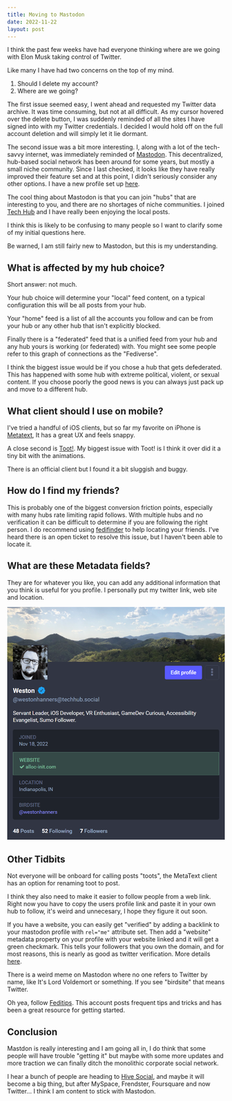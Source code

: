 ```yaml
---
title: Moving to Mastodon
date: 2022-11-22
layout: post
---
```


I think the past few weeks have had everyone thinking where are we going with
Elon Musk taking control of Twitter.

Like many I have had two concerns on the top of my mind.

1. Should I delete my account?
2. Where are we going?

The first issue seemed easy, I went ahead and requested my Twitter data 
archive. It was time consuming, but not at all difficult. As my cursor hovered
over the delete button, I was suddenly reminded of all the sites I have signed
into with my Twitter credentials. I decided I would hold off on the full 
account deletion and will simply let it lie dormant.

The second issue was a bit more interesting. I, along with a lot of the 
tech-savvy internet, was immediately reminded of [Mastodon][2]. This 
decentralized, hub-based social network has been around for some years, but
mostly a small niche community. Since I last checked, it looks like they have
really improved their feature set and at this point, I didn't seriously consider
any other options. I have a new profile set up [here][1].

The cool thing about Mastodon is that you can join "hubs" that are interesting
to you, and there are no shortages of niche communities. I joined [Tech Hub][3]
and I have really been enjoying the local posts.

I think this is likely to be confusing to many people so I want to clarify some
of my initial questions here.

Be warned, I am still fairly new to Mastodon, but this is my understanding.

## What is affected by my hub choice?

Short answer: not much.

Your hub choice will determine your "local" feed content, on a typical
configuration this will be all posts from your hub.

Your "home" feed is a list of all the accounts you follow and can be from your
hub or any other hub that isn't explicitly blocked.

Finally there is a "federated" feed that is a unified feed from your hub and any
hub yours is working (or federated) with. You might see some people refer to 
this graph of connections as the "Fediverse".

I think the biggest issue would be if you chose a hub that gets defederated. 
This has happened with some hub with extreme political, violent, or sexual 
content. If you choose poorly the good news is you can always just pack up and 
move to a different hub.

## What client should I use on mobile?

I've tried a handful of iOS clients, but so far my favorite on iPhone is
[Metatext][5], It has a great UX and feels snappy. 

A close second is [Toot!][4]. My biggest issue with Toot! is I think it over did
it a tiny bit with the animations. 

There is an official client but I found it a bit sluggish and buggy.

## How do I find my friends?

This is probably one of the biggest conversion friction points, especially with 
many hubs rate limiting rapid follows. With multiple hubs and no verification it
can be difficult to determine if you are following the right person. I do 
recommend using [fedifinder][7] to help locating your friends. I've heard there
is an open ticket to resolve this issue, but I haven't been able to locate it.

## What are these Metadata fields?

They are for whatever you like, you can add any additional information that you
think is useful for you profile. I personally put my twitter link, web site and 
location.

![Profile Screenshot][8]

## Other Tidbits

Not everyone will be onboard for calling posts "toots", the MetaText client has
an option for renaming toot to post.

I think they also need to make it easier to follow people from a web link. 
Right now you have to copy the users profile link and paste it in your own hub
to follow, it's weird and unnecesary, I hope they figure it out soon.

If you have a website, you can easily get "verified" by adding a backlink to 
your mastodon profile with `rel="me"` attribute set. Then add a "website" 
metadata property on your profile with your website linked and it will get a 
green checkmark. This tells your followers that you own the domain, and for most
reasons, this is nearly as good as twitter verification. More details 
[here][10].

There is a weird meme on Mastodon where no one refers to Twitter by name, like 
It's Lord Voldemort or something. If you see "birdsite" that means Twitter.

Oh yea, follow [Feditips][6]. This account posts frequent tips and tricks and
has been a great resource for getting started.

## Conclusion

Mastdon is really interesting and I am going all in, I do think that some people
will have trouble "getting it" but maybe with some more updates and more 
traction we can finally ditch the monolithic corporate social network.

I hear a bunch of people are heading to [Hive Social][9], and maybe it will
become a big thing, but after MySpace, Frendster, Foursquare and now Twitter...
I think I am content to stick with Mastodon.

[1]: https://techhub.social/@westonhanners
[2]: https://joinmastodon.org/
[3]: https://techhub.social/
[4]: https://apps.apple.com/us/app/toot/id1229021451
[5]: https://apps.apple.com/us/app/metatext/id1523996615
[6]: https://mstdn.social/@feditips
[7]: https://fedifinder.glitch.me/
[8]: /images/mastodon-profile.png
[9]: https://www.hivesocial.app/
[10]: https://docs.joinmastodon.org/user/profile/#verification